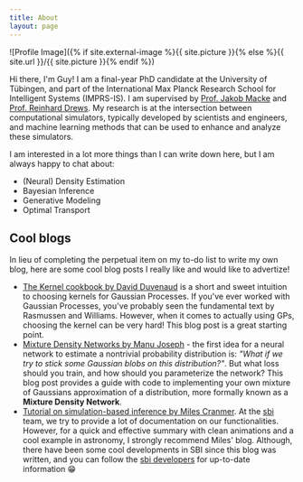 ```yaml
---
title: About
layout: page
---
```

![Profile Image]({% if site.external-image %}{{ site.picture }}{% else %}{{ site.url }}/{{ site.picture }}{% endif %})

Hi there, I'm Guy! I am a final-year PhD candidate at the University of Tübingen, and part of the International Max Planck Research School for Intelligent Systems (IMPRS-IS). I am supervised by <a href="https://www.mackelab.org/">Prof. Jakob Macke</a> and <a href="https://uni-tuebingen.de/en/fakultaeten/mathematisch-naturwissenschaftliche-fakultaet/fachbereiche/geowissenschaften/arbeitsgruppen/geo-und-umweltnaturwissenschaften/geo-und-umweltnaturwissenschaften/oberflaechennahe-geophysik/geophysik/">Prof. Reinhard Drews</a>. My research is at the intersection between computational simulators, typically developed by scientists and engineers, and machine learning methods that can be used to enhance and analyze these simulators. 

I am interested in a lot more things than I can write down here, but I am always happy to chat about:
<ul>
	<li>(Neural) Density Estimation</li>
	<li>Bayesian Inference</li>
	<li>Generative Modeling</li>
	<li>Optimal Transport</li>
</ul>


<h2>Cool blogs</h2>
In lieu of completing the perpetual item on my to-do list to write my own blog, here are some cool blog posts I really like and would like to advertize!

<ul>
	<li><a href="https://www.cs.toronto.edu/~duvenaud/cookbook/">The Kernel cookbook by David Duvenaud</a> is a short and sweet intuition to choosing kernels for Gaussian Processes. If you've ever worked with Gaussian Processes, you've probably seen the fundamental text by Rasmussen and Williams. However, when it comes to actually using GPs, choosing the kernel can be very hard! This blog post is a great starting point.</li>
	<li><a href="https://deep-and-shallow.com/2021/03/20/mixture-density-networks-probabilistic-regression-for-uncertainty-estimation/">Mixture Density Networks by Manu Joseph</a> - the first idea for a neural network to estimate a nontrivial probability distribution is: <em>"What if we try to stick some Gaussian blobs on this distribution?"</em>. But what loss should you train, and how should you parameterize the network? This blog post provides a guide with code to implementing your own mixture of Gaussians approximation of a distribution, more formally known as a <b>Mixture Density Network</b>.</li>
	<li><a href="https://astroautomata.com/blog/simulation-based-inference/">Tutorial on simulation-based inference by Miles Cranmer</a>. At the <a href="https://sbi-dev.github.io/sbi/latest/">sbi</a> team, we try to provide a lot of documentation on our functionalities. However, for a quick and effective summary with clean animations and a cool example in astronomy, I strongly recommend Miles' blog. Although, there have been some cool developments in SBI since this blog was written, and you can follow the <a href="https://x.com/sbi_devs">sbi developers</a> for up-to-date information &#128513;</li>
</ul>

